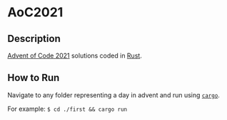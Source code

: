 # AoC2021

## Description
[Advent of Code 2021](https://adventofcode.com/) solutions coded in [Rust](https://www.rust-lang.org/).

## How to Run
Navigate to any folder representing a day in advent and run using [`cargo`](https://github.com/rust-lang/cargo/).

For example: `$ cd ./first && cargo run`

